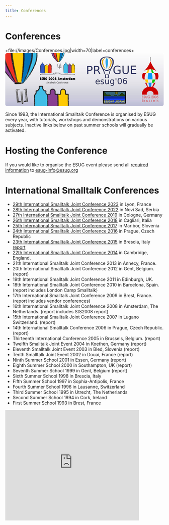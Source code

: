 ```yaml
---
title: Conferences 
---
```


# Conferences

+file://images/Conferences.jpg|width=70|label=conferences+
![conferences](./images/Conferences.jpg "conferences")

Since 1993, the International Smalltalk Conference is organised by ESUG every year, with tutorials, workshops and demonstrations on various subjects. Inactive links below on past summer schools will gradually be activated.


# Hosting the Conference
If you would like to organise the ESUG event please send all [required information](host_esug_events.html) to esug-info@esug.org


# International Smalltalk Conferences
- [29th International Smalltalk Joint Conference 2023](2023-Conference/conf2023.html) in Lyon, France
- [28th International Smalltalk Joint Conference 2022](2022-Conference/conf2022.html) in Novi Sad, Serbia
- [27th International Smalltalk Joint Conference 2019](2019-Conference/conf2019.html) in Cologne, Germany
- [26th International Smalltalk Joint Conference 2018](2018-Conference/conf2018.html) in Cagliari, Italia
- [25th International Smalltalk Joint Conference 2017](2017-Conference/conf2017.html) in Maribor, Slovenia
- [24th International Smalltalk Joint Conference 2016](2016-Conference/conf2016.html) in Prague, Czech Republic
- [23th International Smalltalk Joint Conference 2015](2015-Conference/conf2015.html) in Brescia, Italy [report](http://www.esug.org/data/ReportsFromNiallRoss/ESUG2015Report-NiallRoss.pdf)
- [22th International Smalltalk Joint Conference 2014](2014-Conference/conf2014.html) in Cambridge, England.
- 21th International Smalltalk Joint Conference 2013 in Annecy, France.
- 20th International Smalltalk Joint Conference 2012 in Gent, Belgium. (report)
- 19th International Smalltalk Joint Conference 2011 in Edinburgh, UK.
- 18th International Smalltalk Joint Conference 2010 in Barcelona, Spain. (report includes London Camp Smalltalk)
- 17th International Smalltalk Joint Conference 2009 in Brest, France. (report includes vendor conferences)
- 16th International Smalltalk Joint Conference 2008 in Amsterdam, The Netherlands. (report includes StS2008 report)
- 15th International Smalltalk Joint Conference 2007 in Lugano Switzerland. (report) 
- 14th International Smalltalk Conference 2006 in Prague, Czech Republic. (report)
- Thirteenth International Conference 2005 in Brussels, Belgium. (report)
- Twelfth Smalltalk Joint Event 2004 in Koethen, Germany (report)
- Eleventh Smalltalk Joint Event 2003 in Bled, Slovenia (report)
- Tenth Smalltalk Joint Event 2002 in Douai, France (report)
- Ninth Summer School 2001 in Essen, Germany (report)
- Eighth Summer School 2000 in Southampton, UK (report)
- Seventh Summer School 1999 in Gent, Belgium (report)
- Sixth Summer School 1998 in Brescia, Italy
- Fifth Summer School 1997 in Sophia-Antipolis, France
- Fourth Summer School 1996 in Lausanne, Switzerland
- Third Summer School 1995 in Utrecht, The Netherlands
- Second Summer School 1994 in Cork, Ireland
- First Summer School 1993 in Brest, France

<p><iframe width="425" height="350" frameborder="0" scrolling="no" marginheight="0" marginwidth="0" src="http://maps.google.com/maps/ms?ie=UTF8&amp;hl=fr&amp;msa=0&amp;msid=100153421485361479031.0004798d5c3a178c46554&amp;t=h&amp;ll=47.576526,5.097656&amp;spn=12.646953,26.05957&amp;output=embed"](</iframe><br /](<small](Display <a href="http://maps.google.com/maps/ms?ie=UTF8&amp;hl=fr&amp;msa=0&amp;msid=100153421485361479031.0004798d5c3a178c46554&amp;t=h&amp;ll=47.576526,5.097656&amp;spn=12.646953,26.05957&amp;source=embed" style="color:#0000FF;text-align:left">ESUG conferences</a> on a bigger map</small></p>
